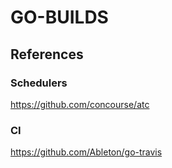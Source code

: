 # GO-BUILDS

## References

### Schedulers
https://github.com/concourse/atc

### CI
https://github.com/Ableton/go-travis
